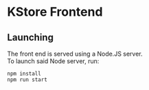 # KStore Frontend
## Launching
The front end is served using a Node.JS server.  
To launch said Node server, run:  
```
npm install
npm run start
```